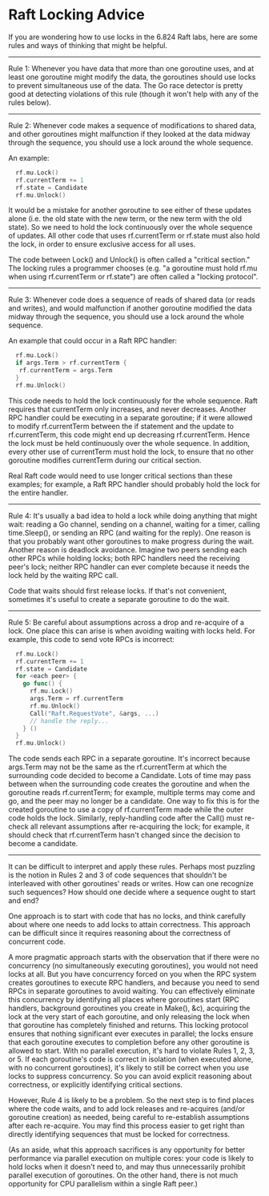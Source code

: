 # Raft Locking Advice

If you are wondering how to use locks in the 6.824 Raft labs, here are
some rules and ways of thinking that might be helpful.

---

Rule 1: Whenever you have data that more than one goroutine uses, and at least one goroutine might modify the data, the goroutines should use locks to prevent simultaneous use of the data. The Go race detector is pretty good at detecting violations of this rule (though it won't help with any of the rules below).

---
Rule 2: Whenever code makes a sequence of modifications to shared data, and other goroutines might malfunction if they looked at the data midway through the sequence, you should use a lock around the whole sequence.

An example:
```go
  rf.mu.Lock()
  rf.currentTerm += 1
  rf.state = Candidate
  rf.mu.Unlock()
```

It would be a mistake for another goroutine to see either of these
updates alone (i.e. the old state with the new term, or the new term with the old state). So we need to hold the lock continuously over the whole sequence of updates. All other code that uses rf.currentTerm or rf.state must also hold the lock, in order to ensure exclusive access for all uses.

The code between Lock() and Unlock() is often called a "critical
section." The locking rules a programmer chooses (e.g. "a goroutine must hold rf.mu when using rf.currentTerm or rf.state") are often called a "locking protocol".

---
Rule 3: Whenever code does a sequence of reads of shared data (or
reads and writes), and would malfunction if another goroutine modified
the data midway through the sequence, you should use a lock around the
whole sequence.

An example that could occur in a Raft RPC handler:
```go
  rf.mu.Lock()
  if args.Term > rf.currentTerm {
   rf.currentTerm = args.Term
  }
  rf.mu.Unlock()
```

This code needs to hold the lock continuously for the whole sequence.
Raft requires that currentTerm only increases, and never decreases.
Another RPC handler could be executing in a separate goroutine; if it
were allowed to modify rf.currentTerm between the if statement and the
update to rf.currentTerm, this code might end up decreasing
rf.currentTerm. Hence the lock must be held continuously over the
whole sequence. In addition, every other use of currentTerm must hold
the lock, to ensure that no other goroutine modifies currentTerm
during our critical section.

Real Raft code would need to use longer critical sections than these
examples; for example, a Raft RPC handler should probably hold the
lock for the entire handler.

---
Rule 4: It's usually a bad idea to hold a lock while doing anything
that might wait: reading a Go channel, sending on a channel, waiting
for a timer, calling time.Sleep(), or sending an RPC (and waiting for the
reply). One reason is that you probably want other goroutines to make
progress during the wait. Another reason is deadlock avoidance. Imagine
two peers sending each other RPCs while holding locks; both RPC
handlers need the receiving peer's lock; neither RPC handler can ever
complete because it needs the lock held by the waiting RPC call.

Code that waits should first release locks. If that's not convenient,
sometimes it's useful to create a separate goroutine to do the wait.

---
Rule 5: Be careful about assumptions across a drop and re-acquire of a
lock. One place this can arise is when avoiding waiting with locks
held. For example, this code to send vote RPCs is incorrect:

```go
  rf.mu.Lock()
  rf.currentTerm += 1
  rf.state = Candidate
  for <each peer> {
    go func() {
      rf.mu.Lock()
      args.Term = rf.currentTerm
      rf.mu.Unlock()
      Call("Raft.RequestVote", &args, ...)
      // handle the reply...
    } ()
  }
  rf.mu.Unlock()
```

The code sends each RPC in a separate goroutine. It's incorrect
because args.Term may not be the same as the rf.currentTerm at which 
the surrounding code decided to become a Candidate. Lots of time may 
pass between when the surrounding code creates the goroutine and when
 the goroutine reads rf.currentTerm; for example, multiple terms may 
 come and go, and the peer may no longer be a candidate. One way to 
 fix this is for the created goroutine to use a copy of rf.currentTerm
made while the outer code holds the lock. Similarly, reply-handling
code after the Call() must re-check all relevant assumptions after
re-acquiring the lock; for example, it should check that rf.currentTerm
hasn't changed since the decision to become a candidate.

---
It can be difficult to interpret and apply these rules. Perhaps most
puzzling is the notion in Rules 2 and 3 of code sequences that
shouldn't be interleaved with other goroutines' reads or writes. How
can one recognize such sequences? How should one decide where a
sequence ought to start and end?

One approach is to start with code that has no locks, and think
carefully about where one needs to add locks to attain correctness.
This approach can be difficult since it requires reasoning about the
correctness of concurrent code.

A more pragmatic approach starts with the observation that if there
were no concurrency (no simultaneously executing goroutines), you
would not need locks at all. But you have concurrency forced on you
when the RPC system creates goroutines to execute RPC handlers, and
because you need to send RPCs in separate goroutines to avoid waiting.
You can effectively eliminate this concurrency by identifying all
places where goroutines start (RPC handlers, background goroutines you
create in Make(), &c), acquiring the lock at the very start of each
goroutine, and only releasing the lock when that goroutine has
completely finished and returns. This locking protocol ensures that
nothing significant ever executes in parallel; the locks ensure that
each goroutine executes to completion before any other goroutine is
allowed to start. With no parallel execution, it's hard to violate
Rules 1, 2, 3, or 5. If each goroutine's code is correct in isolation
(when executed alone, with no concurrent goroutines), it's likely to
still be correct when you use locks to suppress concurrency. So you
can avoid explicit reasoning about correctness, or explicitly
identifying critical sections.

However, Rule 4 is likely to be a problem. So the next step is to find
places where the code waits, and to add lock releases and re-acquires
(and/or goroutine creation) as needed, being careful to re-establish
assumptions after each re-acquire. You may find this process easier to
get right than directly identifying sequences that must be locked for
correctness.

(As an aside, what this approach sacrifices is any opportunity for
better performance via parallel execution on multiple cores: your code
is likely to hold locks when it doesn't need to, and may thus
unnecessarily prohibit parallel execution of goroutines. On the other
hand, there is not much opportunity for CPU parallelism within a
single Raft peer.)